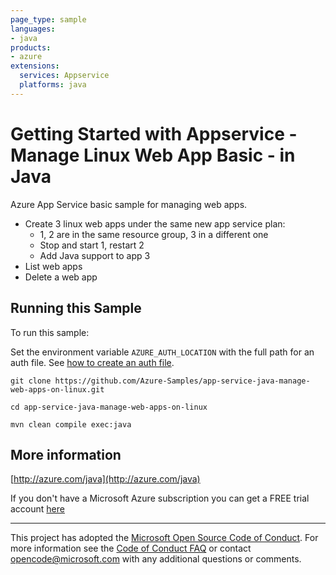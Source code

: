 ```yaml
---
page_type: sample
languages:
- java
products:
- azure
extensions:
  services: Appservice
  platforms: java
---
```


# Getting Started with Appservice - Manage Linux Web App Basic - in Java #


  Azure App Service basic sample for managing web apps.
   - Create 3 linux web apps under the same new app service plan:
     - 1, 2 are in the same resource group, 3 in a different one
     - Stop and start 1, restart 2
     - Add Java support to app 3
   - List web apps
   - Delete a web app
 

## Running this Sample ##

To run this sample:

Set the environment variable `AZURE_AUTH_LOCATION` with the full path for an auth file. See [how to create an auth file](https://github.com/Azure/azure-libraries-for-java/blob/master/AUTH.md).

    git clone https://github.com/Azure-Samples/app-service-java-manage-web-apps-on-linux.git

    cd app-service-java-manage-web-apps-on-linux

    mvn clean compile exec:java

## More information ##

[http://azure.com/java](http://azure.com/java)

If you don't have a Microsoft Azure subscription you can get a FREE trial account [here](http://go.microsoft.com/fwlink/?LinkId=330212)

---

This project has adopted the [Microsoft Open Source Code of Conduct](https://opensource.microsoft.com/codeofconduct/). For more information see the [Code of Conduct FAQ](https://opensource.microsoft.com/codeofconduct/faq/) or contact [opencode@microsoft.com](mailto:opencode@microsoft.com) with any additional questions or comments.